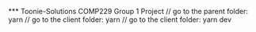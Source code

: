 *** Toonie-Solutions
COMP229 Group 1 Project
// go to the parent folder: yarn
// go to the client folder: yarn
// go to the client folder: yarn dev